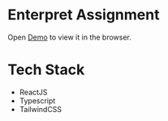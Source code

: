 # Enterpret Assignment

Open [Demo](https://enterpretassignment.web.app/) to view it in the browser.

# Tech Stack

* ReactJS
* Typescript
* TailwindCSS

